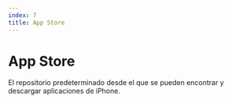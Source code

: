 ```yaml
---
index: 7
title: App Store
---
```

# App Store

El repositorio predeterminado desde el que se pueden encontrar y descargar aplicaciones de iPhone.